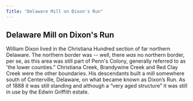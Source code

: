 ```yaml
---
Title: "Delaware Mill on Dixon's Run"
---
```


## Delaware Mill on Dixon's Run 

William Dixon lived in the Christiana Hundred section of far northern Delaware. The northern border was -- well, there *was* no northern border, per se, as this area was still part of Penn's Colony, generally referred to as 'the lower counties." Christiana Creek, Brandywine Creek and Red Clay Creek were the other boundaries. His descendants built a mill somewhere south of Centerville, Delaware, on what became known as Dixon’s Run. As of 1888 it was still standing and although a “very aged structure” it was still in use by the Edwin Griffith estate.